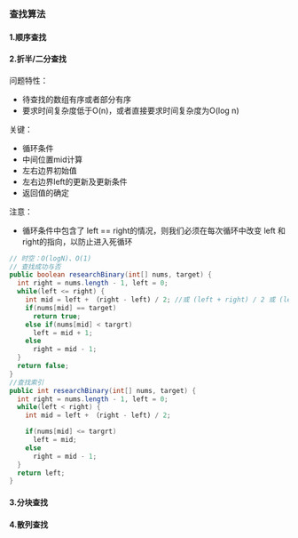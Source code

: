 ### 查找算法
#### 1.顺序查找
#### 2.折半/二分查找
问题特性：
- 待查找的数组有序或者部分有序
- 要求时间复杂度低于O(n)，或者直接要求时间复杂度为O(log n)

关键：
- 循环条件
- 中间位置mid计算
- 左右边界初始值
- 左右边界left的更新及更新条件
- 返回值的确定

注意：
- 循环条件中包含了 left == right的情况，则我们必须在每次循环中改变 left 和 right的指向，以防止进入死循环

``` java
// 时空：O(logN)、O(1)
// 查找成功与否
public boolean researchBinary(int[] nums, target) {
  int right = nums.length - 1, left = 0;
  while(left <= right) {
    int mid = left + （right - left) / 2; //或 (left + right) / 2 或 (left + right)>>1 或 left + （right - left + 1) / 2向上取整
    if(nums[mid] == target)
      return true;
    else if(nums[mid] < targrt)
      left = mid + 1;
    else
      right = mid - 1;
  }
  return false;
}
//查找索引
public int researchBinary(int[] nums, target) {
  int right = nums.length - 1, left = 0;
  while(left < right) {
    int mid = left + （right - left) / 2;

    if(nums[mid] <= targrt)
      left = mid;
    else
      right = mid - 1;
  }
  return left;
}
```
#### 3.分块查找
#### 4.散列查找
